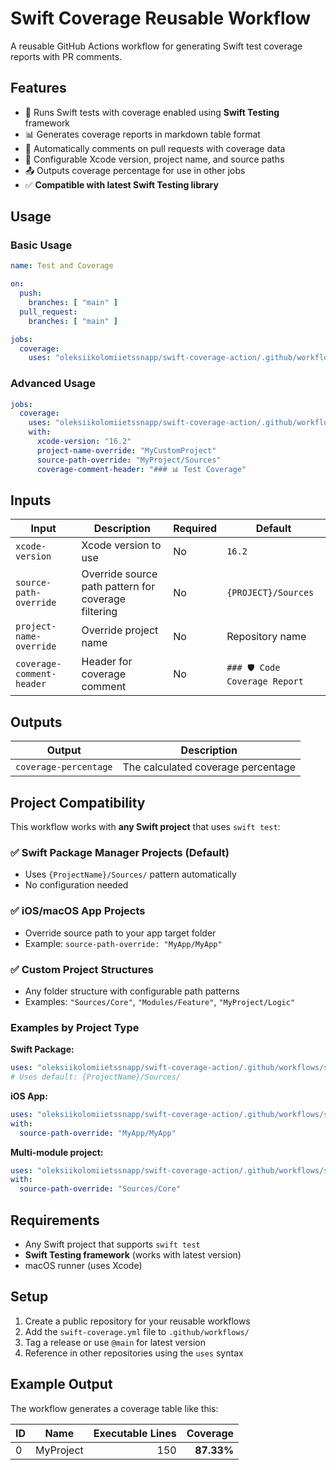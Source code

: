 # Swift Coverage Reusable Workflow

A reusable GitHub Actions workflow for generating Swift test coverage reports with PR comments.

## Features

- 🧪 Runs Swift tests with coverage enabled using **Swift Testing** framework
- 📊 Generates coverage reports in markdown table format
- 💬 Automatically comments on pull requests with coverage data
- 🔧 Configurable Xcode version, project name, and source paths
- 📤 Outputs coverage percentage for use in other jobs
- ✅ **Compatible with latest Swift Testing library**

## Usage

### Basic Usage

```yaml
name: Test and Coverage

on:
  push:
    branches: [ "main" ]
  pull_request:
    branches: [ "main" ]

jobs:
  coverage:
    uses: "oleksiikolomiietssnapp/swift-coverage-action/.github/workflows/swift-coverage.yml@main"
```

### Advanced Usage

```yaml
jobs:
  coverage:
    uses: "oleksiikolomiietssnapp/swift-coverage-action/.github/workflows/swift-coverage.yml@main"
    with:
      xcode-version: "16.2"
      project-name-override: "MyCustomProject"
      source-path-override: "MyProject/Sources"
      coverage-comment-header: "### 📊 Test Coverage"
```

## Inputs

| Input | Description | Required | Default |
|-------|-------------|----------|---------|
| `xcode-version` | Xcode version to use | No | `16.2` |
| `source-path-override` | Override source path pattern for coverage filtering | No | `{PROJECT}/Sources` |
| `project-name-override` | Override project name | No | Repository name |
| `coverage-comment-header` | Header for coverage comment | No | `### 🛡️ Code Coverage Report` |

## Outputs

| Output | Description |
|--------|-------------|
| `coverage-percentage` | The calculated coverage percentage |

## Project Compatibility

This workflow works with **any Swift project** that uses `swift test`:

### ✅ Swift Package Manager Projects (Default)
- Uses `{ProjectName}/Sources/` pattern automatically
- No configuration needed

### ✅ iOS/macOS App Projects
- Override source path to your app target folder
- Example: `source-path-override: "MyApp/MyApp"`

### ✅ Custom Project Structures
- Any folder structure with configurable path patterns
- Examples: `"Sources/Core"`, `"Modules/Feature"`, `"MyProject/Logic"`

### Examples by Project Type

**Swift Package:**
```yaml
uses: "oleksiikolomiietssnapp/swift-coverage-action/.github/workflows/swift-coverage.yml@main"
# Uses default: {ProjectName}/Sources/
```

**iOS App:**
```yaml
uses: "oleksiikolomiietssnapp/swift-coverage-action/.github/workflows/swift-coverage.yml@main"
with:
  source-path-override: "MyApp/MyApp"
```

**Multi-module project:**
```yaml
uses: "oleksiikolomiietssnapp/swift-coverage-action/.github/workflows/swift-coverage.yml@main"
with:
  source-path-override: "Sources/Core"
```

## Requirements

- Any Swift project that supports `swift test`
- **Swift Testing framework** (works with latest version)
- macOS runner (uses Xcode)

## Setup

1. Create a public repository for your reusable workflows
2. Add the `swift-coverage.yml` file to `.github/workflows/`
3. Tag a release or use `@main` for latest version
4. Reference in other repositories using the `uses` syntax

## Example Output

The workflow generates a coverage table like this:

| ID | Name | Executable Lines | Coverage |
|----|------|-----------------:|---------:|
| 0 | MyProject | 150 | **87.33%** |
